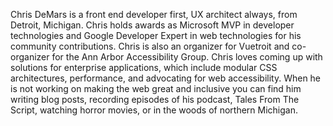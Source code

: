 Chris DeMars is a front end developer first, UX architect always, from Detroit, Michigan. Chris holds awards as Microsoft MVP in developer technologies and Google Developer Expert in web technologies for his community contributions. Chris is also an organizer for Vuetroit and co-organizer for the Ann Arbor Accessibility Group. Chris loves coming up with solutions for enterprise applications, which include modular CSS architectures, performance, and advocating for web accessibility. When he is not working on making the web great and inclusive you can find him writing blog posts, recording episodes of his podcast, Tales From The Script, watching horror movies, or in the woods of northern Michigan.

